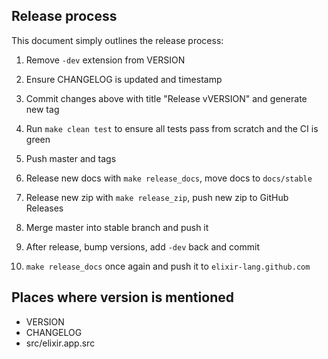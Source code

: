 ## Release process

This document simply outlines the release process:

1) Remove `-dev` extension from VERSION

2) Ensure CHANGELOG is updated and timestamp

3) Commit changes above with title "Release vVERSION" and generate new tag

4) Run `make clean test` to ensure all tests pass from scratch and the CI is green

5) Push master and tags

6) Release new docs with `make release_docs`, move docs to `docs/stable`

7) Release new zip with `make release_zip`, push new zip to GitHub Releases

8) Merge master into stable branch and push it

9) After release, bump versions, add `-dev` back and commit

10) `make release_docs` once again and push it to `elixir-lang.github.com`

## Places where version is mentioned

* VERSION
* CHANGELOG
* src/elixir.app.src

